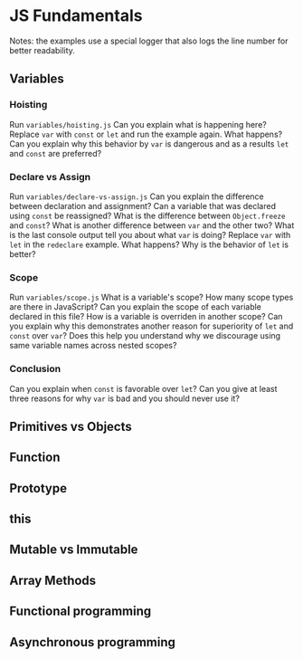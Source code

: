 # JS Fundamentals
Notes: the examples use a special logger that also logs the line number for better readability.

## Variables

### Hoisting
Run `variables/hoisting.js`
Can you explain what is happening here?
Replace `var` with `const` or `let` and run the example again. What happens?
Can you explain why this behavior by `var` is dangerous and as a results `let` and `const` are preferred?

### Declare vs Assign
Run `variables/declare-vs-assign.js`
Can you explain the difference between declaration and assignment?
Can a variable that was declared using `const` be reassigned?
What is the difference between `Object.freeze` and `const`?
What is another difference between `var` and the other two? What is the last console output tell you about what `var` is doing?
Replace `var` with `let` in the `redeclare` example. What happens? Why is the behavior of `let` is better?

### Scope
Run `variables/scope.js`
What is a variable's scope?
How many scope types are there in JavaScript?
Can you explain the scope of each variable declared in this file?
How is a variable is overriden in another scope?
Can you explain why this demonstrates another reason for superiority of `let` and `const` over `var`?
Does this help you understand why we discourage using same variable names across nested scopes?

### Conclusion
Can you explain when `const` is favorable over `let`?
Can you give at least three reasons for why `var` is bad and you should never use it?

## Primitives vs Objects

## Function

## Prototype

## this

## Mutable vs Immutable

## Array Methods

## Functional programming

## Asynchronous programming
